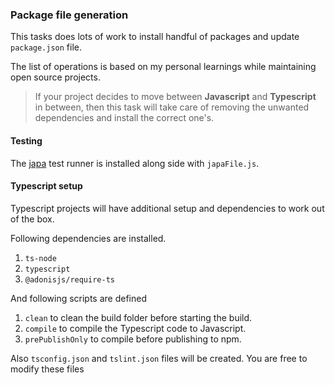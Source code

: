 ### Package file generation

This tasks does lots of work to install handful of packages and update `package.json` file.

The list of operations is based on my personal learnings while maintaining open source projects.

> If your project decides to move between **Javascript** and **Typescript** in between, then this task will take care of removing the unwanted dependencies and install the correct one's.

#### Testing

The [japa](https://github.com/thetutlage/japa) test runner is installed along side with `japaFile.js`.

#### Typescript setup

Typescript projects will have additional setup and dependencies to work out of the box.

Following dependencies are installed.

1. `ts-node`
2. `typescript`
3. `@adonisjs/require-ts`

And following scripts are defined

1. `clean` to clean the build folder before starting the build.
2. `compile` to compile the Typescript code to Javascript.
3. `prePublishOnly` to compile before publishing to npm.

Also `tsconfig.json` and `tslint.json` files will be created. You are free to modify these files
